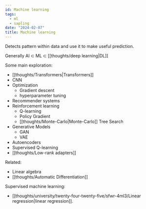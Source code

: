 ```yaml
---
id: Machine learning
tags:
  - ml
  - sapling
date: "2024-02-07"
title: Machine learning
---
```


Detects pattern within data and use it to make useful prediction.

Generally AI $\subset$ ML $\subset$ [[thoughts/deep learning|DL]]

Some main exploration:

- [[thoughts/Transformers|Transformers]]
- CNN
- Optimization
  - Gradient descent
  - hyperparameter tuning
- Recommender systems
- Reinforcement learning
  - Q-learning
  - Policy Gradient
  - [[thoughts/Monte-Carlo|Monte-Carlo]] Tree Search
- Generative Models
  - GAN
  - VAE
- Autoencoders
- Supervised Q-learning
- [[thoughts/Low-rank adapters]]

Related:
- Linear algebra
- [[thoughts/Automatic Differentiation]]

Supervised machine learning:
- [[thoughts/university/twenty-four-twenty-five/sfwr-4ml3/Linear regression|linear regression]].
